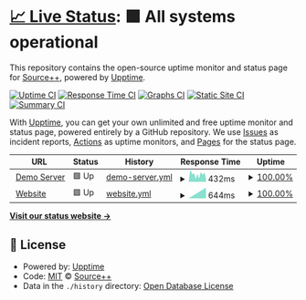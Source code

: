 # [📈 Live Status](https://demo.upptime.js.org): <!--live status--> **🟩 All systems operational**

This repository contains the open-source uptime monitor and status page for [Source++](https://sourceplus.plus), powered by [Upptime](https://github.com/upptime/upptime).

[![Uptime CI](https://github.com/sourceplusplus/status/workflows/Uptime%20CI/badge.svg)](https://github.com/sourceplusplus/status/actions?query=workflow%3A%22Uptime+CI%22)
[![Response Time CI](https://github.com/sourceplusplus/status/workflows/Response%20Time%20CI/badge.svg)](https://github.com/sourceplusplus/status/actions?query=workflow%3A%22Response+Time+CI%22)
[![Graphs CI](https://github.com/sourceplusplus/status/workflows/Graphs%20CI/badge.svg)](https://github.com/sourceplusplus/status/actions?query=workflow%3A%22Graphs+CI%22)
[![Static Site CI](https://github.com/sourceplusplus/status/workflows/Static%20Site%20CI/badge.svg)](https://github.com/sourceplusplus/status/actions?query=workflow%3A%22Static+Site+CI%22)
[![Summary CI](https://github.com/sourceplusplus/status/workflows/Summary%20CI/badge.svg)](https://github.com/sourceplusplus/status/actions?query=workflow%3A%22Summary+CI%22)

With [Upptime](https://upptime.js.org), you can get your own unlimited and free uptime monitor and status page, powered entirely by a GitHub repository. We use [Issues](https://github.com/sourceplusplus/upptime/issues) as incident reports, [Actions](https://github.com/sourceplusplus/status/actions) as uptime monitors, and [Pages](https://demo.upptime.js.org) for the status page.

<!--start: status pages-->
<!-- This summary is generated by Upptime (https://github.com/upptime/upptime) -->
<!-- Do not edit this manually, your changes will be overwritten -->
<!-- prettier-ignore -->
| URL | Status | History | Response Time | Uptime |
| --- | ------ | ------- | ------------- | ------ |
| <img alt="" src="https://icons.duckduckgo.com/ip3/demo.sourceplus.plus.ico" height="13"> [Demo Server](https://demo.sourceplus.plus) | 🟩 Up | [demo-server.yml](https://github.com/sourceplusplus/status/commits/HEAD/history/demo-server.yml) | <details><summary><img alt="Response time graph" src="./graphs/demo-server/response-time-week.png" height="20"> 432ms</summary><br><a href="https://status.sourceplus.plus/history/demo-server"><img alt="Response time 432" src="https://img.shields.io/endpoint?url=https%3A%2F%2Fraw.githubusercontent.com%2Fsourceplusplus%2Fstatus%2FHEAD%2Fapi%2Fdemo-server%2Fresponse-time.json"></a><br><a href="https://status.sourceplus.plus/history/demo-server"><img alt="24-hour response time 432" src="https://img.shields.io/endpoint?url=https%3A%2F%2Fraw.githubusercontent.com%2Fsourceplusplus%2Fstatus%2FHEAD%2Fapi%2Fdemo-server%2Fresponse-time-day.json"></a><br><a href="https://status.sourceplus.plus/history/demo-server"><img alt="7-day response time 432" src="https://img.shields.io/endpoint?url=https%3A%2F%2Fraw.githubusercontent.com%2Fsourceplusplus%2Fstatus%2FHEAD%2Fapi%2Fdemo-server%2Fresponse-time-week.json"></a><br><a href="https://status.sourceplus.plus/history/demo-server"><img alt="30-day response time 432" src="https://img.shields.io/endpoint?url=https%3A%2F%2Fraw.githubusercontent.com%2Fsourceplusplus%2Fstatus%2FHEAD%2Fapi%2Fdemo-server%2Fresponse-time-month.json"></a><br><a href="https://status.sourceplus.plus/history/demo-server"><img alt="1-year response time 432" src="https://img.shields.io/endpoint?url=https%3A%2F%2Fraw.githubusercontent.com%2Fsourceplusplus%2Fstatus%2FHEAD%2Fapi%2Fdemo-server%2Fresponse-time-year.json"></a></details> | <details><summary><a href="https://status.sourceplus.plus/history/demo-server">100.00%</a></summary><a href="https://status.sourceplus.plus/history/demo-server"><img alt="All-time uptime 100.00%" src="https://img.shields.io/endpoint?url=https%3A%2F%2Fraw.githubusercontent.com%2Fsourceplusplus%2Fstatus%2FHEAD%2Fapi%2Fdemo-server%2Fuptime.json"></a><br><a href="https://status.sourceplus.plus/history/demo-server"><img alt="24-hour uptime 100.00%" src="https://img.shields.io/endpoint?url=https%3A%2F%2Fraw.githubusercontent.com%2Fsourceplusplus%2Fstatus%2FHEAD%2Fapi%2Fdemo-server%2Fuptime-day.json"></a><br><a href="https://status.sourceplus.plus/history/demo-server"><img alt="7-day uptime 100.00%" src="https://img.shields.io/endpoint?url=https%3A%2F%2Fraw.githubusercontent.com%2Fsourceplusplus%2Fstatus%2FHEAD%2Fapi%2Fdemo-server%2Fuptime-week.json"></a><br><a href="https://status.sourceplus.plus/history/demo-server"><img alt="30-day uptime 100.00%" src="https://img.shields.io/endpoint?url=https%3A%2F%2Fraw.githubusercontent.com%2Fsourceplusplus%2Fstatus%2FHEAD%2Fapi%2Fdemo-server%2Fuptime-month.json"></a><br><a href="https://status.sourceplus.plus/history/demo-server"><img alt="1-year uptime 100.00%" src="https://img.shields.io/endpoint?url=https%3A%2F%2Fraw.githubusercontent.com%2Fsourceplusplus%2Fstatus%2FHEAD%2Fapi%2Fdemo-server%2Fuptime-year.json"></a></details>
| <img alt="" src="https://icons.duckduckgo.com/ip3/sourceplus.plus.ico" height="13"> [Website](https://sourceplus.plus) | 🟩 Up | [website.yml](https://github.com/sourceplusplus/status/commits/HEAD/history/website.yml) | <details><summary><img alt="Response time graph" src="./graphs/website/response-time-week.png" height="20"> 644ms</summary><br><a href="https://status.sourceplus.plus/history/website"><img alt="Response time 644" src="https://img.shields.io/endpoint?url=https%3A%2F%2Fraw.githubusercontent.com%2Fsourceplusplus%2Fstatus%2FHEAD%2Fapi%2Fwebsite%2Fresponse-time.json"></a><br><a href="https://status.sourceplus.plus/history/website"><img alt="24-hour response time 644" src="https://img.shields.io/endpoint?url=https%3A%2F%2Fraw.githubusercontent.com%2Fsourceplusplus%2Fstatus%2FHEAD%2Fapi%2Fwebsite%2Fresponse-time-day.json"></a><br><a href="https://status.sourceplus.plus/history/website"><img alt="7-day response time 644" src="https://img.shields.io/endpoint?url=https%3A%2F%2Fraw.githubusercontent.com%2Fsourceplusplus%2Fstatus%2FHEAD%2Fapi%2Fwebsite%2Fresponse-time-week.json"></a><br><a href="https://status.sourceplus.plus/history/website"><img alt="30-day response time 644" src="https://img.shields.io/endpoint?url=https%3A%2F%2Fraw.githubusercontent.com%2Fsourceplusplus%2Fstatus%2FHEAD%2Fapi%2Fwebsite%2Fresponse-time-month.json"></a><br><a href="https://status.sourceplus.plus/history/website"><img alt="1-year response time 644" src="https://img.shields.io/endpoint?url=https%3A%2F%2Fraw.githubusercontent.com%2Fsourceplusplus%2Fstatus%2FHEAD%2Fapi%2Fwebsite%2Fresponse-time-year.json"></a></details> | <details><summary><a href="https://status.sourceplus.plus/history/website">100.00%</a></summary><a href="https://status.sourceplus.plus/history/website"><img alt="All-time uptime 100.00%" src="https://img.shields.io/endpoint?url=https%3A%2F%2Fraw.githubusercontent.com%2Fsourceplusplus%2Fstatus%2FHEAD%2Fapi%2Fwebsite%2Fuptime.json"></a><br><a href="https://status.sourceplus.plus/history/website"><img alt="24-hour uptime 100.00%" src="https://img.shields.io/endpoint?url=https%3A%2F%2Fraw.githubusercontent.com%2Fsourceplusplus%2Fstatus%2FHEAD%2Fapi%2Fwebsite%2Fuptime-day.json"></a><br><a href="https://status.sourceplus.plus/history/website"><img alt="7-day uptime 100.00%" src="https://img.shields.io/endpoint?url=https%3A%2F%2Fraw.githubusercontent.com%2Fsourceplusplus%2Fstatus%2FHEAD%2Fapi%2Fwebsite%2Fuptime-week.json"></a><br><a href="https://status.sourceplus.plus/history/website"><img alt="30-day uptime 100.00%" src="https://img.shields.io/endpoint?url=https%3A%2F%2Fraw.githubusercontent.com%2Fsourceplusplus%2Fstatus%2FHEAD%2Fapi%2Fwebsite%2Fuptime-month.json"></a><br><a href="https://status.sourceplus.plus/history/website"><img alt="1-year uptime 100.00%" src="https://img.shields.io/endpoint?url=https%3A%2F%2Fraw.githubusercontent.com%2Fsourceplusplus%2Fstatus%2FHEAD%2Fapi%2Fwebsite%2Fuptime-year.json"></a></details>

<!--end: status pages-->

[**Visit our status website →**](https://demo.upptime.js.org)

## 📄 License

- Powered by: [Upptime](https://github.com/upptime/upptime)
- Code: [MIT](./LICENSE) © [Source++](https://sourceplus.plus)
- Data in the `./history` directory: [Open Database License](https://opendatacommons.org/licenses/odbl/1-0/)
